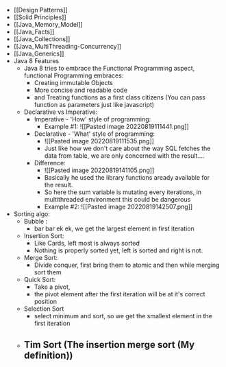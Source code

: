 - [[Design Patterns]]
- [[Solid Principles]]
- [[Java_Memory_Model]]
- [[Java_Facts]]
- [[Java_Collections]]
- [[Java_MultiThreading-Concurrency]]
- [[Java_Generics]]
- Java 8 Features
	- Java 8 tries to embrace the Functional Programming aspect, functional Programming embraces:
		- Creating immutable Objects
		- More concise and readable code
		- and Treating functions as a first class citizens (You can pass function as parameters just like javascript)
	- Declarative vs Imperative:
		- Imperative - 'How' style of programming:
			- Example #1: ![[Pasted image 20220819111441.png]]
		- Declarative - 'What' style of programming:
			- ![[Pasted image 20220819111535.png]]
			- Just like how we don't care about the way SQL fetches the data from table, we are only concerned with the result....
		- Difference:
			- ![[Pasted image 20220819141105.png]]
			- Basically he used the library functions aready available for the result.
			- So here the sum variable is mutating every iterations, in multithreaded environment this could be dangerous
			- Example #2: ![[Pasted image 20220819142507.png]]
- Sorting algo:
	- Bubble : 
		- bar bar ek ek, we get the largest element in first iteration
	- Insertion Sort: 
		- Like Cards, left most is always sorted
		- Nothing is properly sorted yet, left is sorted and right is not.
	- Merge Sort: 
		- Divide conquer, first bring them to atomic and then while merging sort them
	- Quick Sort: 
		- Take a pivot, 
		- the pivot element after the first iteration will be at it's correct position
	- Selection Sort
		- select minimum and sort, so we get the smallest element in the first iteration
	- Tim Sort (The insertion merge sort (My definition))
		- 